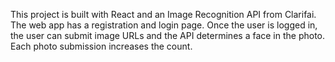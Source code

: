 This project is built with React and an Image Recognition API from Clarifai. The web app has a registration and login page. Once the user is logged in, the user can submit image URLs and the API determines a face in the photo. Each photo submission increases the count.
